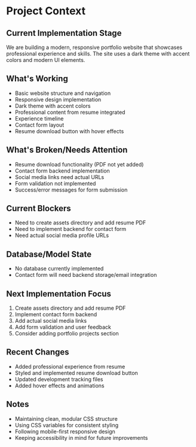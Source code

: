 # Project Context

## Current Implementation Stage
We are building a modern, responsive portfolio website that showcases professional experience and skills. The site uses a dark theme with accent colors and modern UI elements.

## What's Working
- Basic website structure and navigation
- Responsive design implementation
- Dark theme with accent colors
- Professional content from resume integrated
- Experience timeline
- Contact form layout
- Resume download button with hover effects

## What's Broken/Needs Attention
- Resume download functionality (PDF not yet added)
- Contact form backend implementation
- Social media links need actual URLs
- Form validation not implemented
- Success/error messages for form submission

## Current Blockers
- Need to create assets directory and add resume PDF
- Need to implement backend for contact form
- Need actual social media profile URLs

## Database/Model State
- No database currently implemented
- Contact form will need backend storage/email integration

## Next Implementation Focus
1. Create assets directory and add resume PDF
2. Implement contact form backend
3. Add actual social media links
4. Add form validation and user feedback
5. Consider adding portfolio projects section

## Recent Changes
- Added professional experience from resume
- Styled and implemented resume download button
- Updated development tracking files
- Added hover effects and animations

## Notes
- Maintaining clean, modular CSS structure
- Using CSS variables for consistent styling
- Following mobile-first responsive design
- Keeping accessibility in mind for future improvements